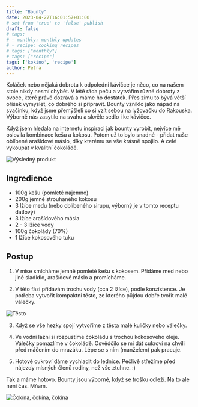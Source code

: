 ```yaml
---
title: "Bounty"
date: 2023-04-27T16:01:57+01:00
# set from 'true' to 'false' publish
draft: false
# tags:
# - monthly: monthly updates
# - recipe: cooking recipes
# tags: ["monthly"]
# tags: ["recipe"]
tags: ['kokino', 'recipe']
author: Petra
---
```

Koláček nebo nějaká dobrota k odpolední kávičce je něco, co na našem stole
nikdy nesmí chybět. V létě ráda peču a vytvářím různé dobroty z ovoce, které právě dozrává a máme ho dostatek. Přes zimu to bývá větší oříšek vymyslet, co dobrého si připravit. Bounty vzniklo jako nápad na svačinku, když jsme přemýšleli co si vzít sebou na lyžovačku do Rakouska. Výborně nás zasytilo na svahu a skvěle sedlo i ke kávičce.

Když jsem hledala na internetu inspiraci jak bounty vyrobit, nejvíce mě oslovila kombinace kešu a kokosu. Potom už to bylo snadné - přidat naše oblíbené arašídové máslo, díky kterému se vše krásně spojilo. A celé vykoupat v kvalitní čokoládě.

![Výsledný produkt](/image/bounty/produkt.jpg)

<!--more-->

## Ingredience

- 100g kešu (pomleté najemno)
- 200g jemně strouhaného kokosu
- 3 lžíce medu (nebo oblíbeného sirupu, výborný je v tomto receptu datlový)
- 3 lžíce arašídového másla
- 2 - 3 lžíce vody
- 100g čokolády (70%)
- 1 lžíce kokosového tuku

## Postup

1. V míse smícháme jemně pomleté kešu s kokosem. Přidáme med nebo jiné sladidlo, arašídové máslo a promícháme.

2. V této fázi přidávám trochu vody (cca 2 lžíce), podle konzistence. Je potřeba vytvořit kompaktní těsto, ze kterého půjdou dobře tvořit malé válečky.

![Těsto](/image/bounty/testo.jpg)

3. Když se vše hezky spojí vytvoříme z těsta malé kuličky nebo válečky.

4. Ve vodní lázni si rozpustíme čokoládu s trochou kokosového oleje. Válečky pomazlíme v čokoládě. Osvědčilo se mi dát cukroví na chvíli před máčením do mrazáku. Lépe se s ním (manželem) pak pracuje.

5. Hotové cukroví dáme vychladit do lednice. Pečlivě střežíme před nájezdy mlsných členů rodiny, než vše ztuhne. :)

Tak a máme hotovo. Bounty jsou výborné, když se trošku odleží. Na to ale není čas. Mňam. 

![Čokína, čokína, čokína](/image/bounty/cokina.jpg)